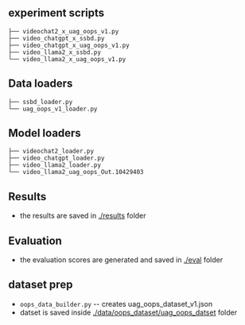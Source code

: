 

## experiment scripts
```
├── videochat2_x_uag_oops_v1.py
├── video_chatgpt_x_ssbd.py
├── video_chatgpt_x_uag_oops_v1.py
├── video_llama2_x_ssbd.py
└── video_llama2_x_uag_oops_v1.py
```
## Data loaders
```
├── ssbd_loader.py
└── uag_oops_v1_loader.py
```
## Model loaders
```
├── videochat2_loader.py
├── video_chatgpt_loader.py
├── video_llama2_loader.py
└── video_llama2_uag_oops_Out.10429403
```

## Results
- the results are saved in [./results](./results) folder
## Evaluation
- the evaluation scores are generated and saved in [./eval](./eval) folder
## dataset prep
- `oops_data_builder.py` -- creates uag_oops_dataset_v1.json
- datset is saved inside [./data/oops_dataset/uag_oops_datset](./data/oops_dataset/uag_oops_datset/) folder
